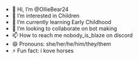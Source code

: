 - 👋 Hi, I’m @OllieBear24
- 👀 I’m interested in Children 
- 🌱 I’m currently learning Early Childhood 
- 💞️ I’m looking to collaborate on bot making 
- 📫 How to reach me nobody_is_blaze on discord 
- 😄 Pronouns: she/her/he/him/they/them
- ⚡ Fun fact: i kove horses

<!---
OllieBear24/OllieBear24 is a ✨ special ✨ repository because its `README.md` (this file) appears on your GitHub profile.
You can click the Preview link to take a look at your changes.
--->
